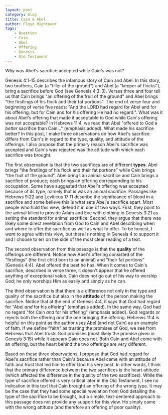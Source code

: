 ```yaml
---
layout: post
category: blog
title: Cain & Abel
author: Floyd Hightower
tags:
    - Question
    - Cain
    - Abel
    - Offering
    - Genesis
    - Old Testament
---
```


Why was Abel's sacrifice accepted while Cain's was not?

Genesis 4:1-15 describes the infamous story of Cain and Abel. In this story, two brothers, Cain (a "tiller of the ground") and Abel (a "keeper of flocks"), bring a sacrifice before God (see Genesis 4:2-3). Verses three and four tell us that Cain brings "an offering of the fruit of the ground" and Abel brings "the firstlings of his flock and their fat portions". The end of verse four and beginning of verse five reads: "And the LORD had regard for Abel and for his offering; but for Cain and for his offering He had no regard.". What was it about Abel's offering that made it acceptable to God while Cain's offering was not acceptable? In Hebrews 11:4, we read that Abel "offered to God a *better* sacrifice than Cain..." (emphasis added). What made his sacrifice better? In this post, I make three observations on how Abel's sacrifice differs from Cain's in regard to the type, quality, and attitude of the offerings. I also propose that the primary reason Abel's sacrifice was accepted and Cain's was rejected was the attitude with which each sacrifice was brought.

The first observation is that the two sacrifices are of different **types**. Abel brings "the firstlings of his flock and their fat portions" while Cain brings "the fruit of the ground". Abel brings an animal sacrifice and Cain brings a sacrifice of produce; each brings an offering corresponding to his occupation. Some have suggested that Abel's offering was accepted because of its type, namely that is was an animal sacrifice. Passages like Hebrews 9:22 and Leviticus 17:11 describe the significance of blood in a sacrifice and some believe this is what sets Abel's sacrifice apart. Most people who hold this view, defend it in one of two ways. First, they point to the animal killed to provide Adam and Eve with clothing in Genesis 3:21 as setting the standard for animal sacrifice. Second, they argue that there was likely some direct revelation from God to Cain and Abel describing when and where to offer the sacrifice as well as what to offer. To be honest, I *want* to agree with this view, but there is nothing in Genesis 4 to support it and I choose to err on the side of the most clear reading of a text.

The second observation from this passage is that the **quality** of the offerings are different. Notice how Abel's offering consisted of the "firstlings" (the first child born to an animal) and "their fat portions" (Genesis 4:4). Abel offered the best he has. When it comes to Cain's sacrifice, described in verse three, it doesn't appear that he offered anything of exceptional value. Cain does not go out of his way to worship God; he only worships Him as easily and simply as he can.

The third observation is that there is a difference not only in the type and quality of the sacrifice but also in the **attitude** of the person making the sacrifice. Notice that at the end of Genesis 4:4, it says that God had regard for "Abel *and* for his offering" (emphasis added). In the same way, God had no regard "for Cain *and* for his offering" (emphasis added). God regards or rejects both the offering *and* the one bringing the offering. Hebrews 11:4 is helpful on this point as the author uses Abel (and not Cain) as an example of faith. If we define "faith" as trusting the promises of God, we see from Hebrews that Abel trusts God promises (most likely the promise given in Genesis 3:15) while it appears Cain does not. Both Cain and Abel come with an offering, but the heart behind the two offerings are very different.

Based on these three observations, I propose that God had regard for Abel's sacrifice rather than Cain's because Abel came with an attitude of faith and trust that led him to offer God his very best. In other words, I think that the primary difference between the two sacrifices is the heart attitude (which affected the difference in the quality of the two sacrifices). While the type of sacrifice offered is very critical later in the Old Testament, I see no indication in this text that Cain brought an offering of the wrong type. It may be the case that they had some special revelation from God detailing the type of the sacrifice to be brought, but a simple, text-centered approach to this passage does not provide any support for this view. He simply came with the wrong attitude (and therefore an offering of poor quality).
